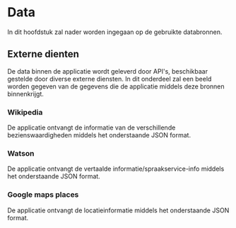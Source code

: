 # Data
In dit hoofdstuk zal nader worden ingegaan op de gebruikte databronnen.

## Externe dienten
De data binnen de applicatie wordt geleverd door API's, beschikbaar gestelde door diverse externe diensten. In dit onderdeel zal een beeld worden gegeven van de gegevens die de applicatie middels deze bronnen binnenkrijgt.
### Wikipedia
De applicatie ontvangt de informatie van de verschillende bezienswaardigheden middels het onderstaande JSON format.
### Watson
De applicatie ontvangt de vertaalde informatie/spraakservice-info middels het onderstaande JSON format.
### Google maps places
De applicatie ontvangt de locatieinformatie  middels het onderstaande JSON format.